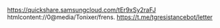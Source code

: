 https://quickshare.samsungcloud.com/tEr9xSy2raFJ
htmlcontent://0@media/Tonixer/frens.
https://t.me/tgresistancebot/letter
